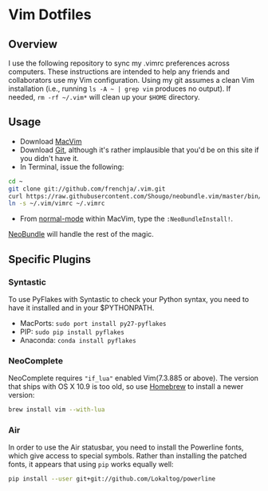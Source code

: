 # Vim Dotfiles
## Overview
I use the following repository to sync my .vimrc preferences across computers. These instructions are intended to help any friends and collaborators use my Vim configuration. Using my git assumes a clean Vim installation (i.e., running `ls -A ~ | grep vim` produces no output). If needed, `rm -rf ~/.vim*` will clean up your `$HOME` directory.

## Usage
* Download [MacVim](https://github.com/b4winckler/macvim/releases)
* Download [Git](http://git-scm.com/downloads), although it's rather implausible that you'd be on this site if you didn't have it.
* In Terminal, issue the following:
```bash
cd ~
git clone git://github.com/frenchja/.vim.git
curl https://raw.githubusercontent.com/Shougo/neobundle.vim/master/bin/install.sh | sh
ln -s ~/.vim/vimrc ~/.vimrc
```
        
* From [normal-mode](http://vimdoc.sourceforge.net/htmldoc/intro.html#mode-switching) within MacVim, type the `:NeoBundleInstall!`. 
                                                                                                                                                      
[NeoBundle](https://github.com/Shougo/neobundle.vim) will handle the rest of the magic.

## Specific Plugins
### Syntastic
To use PyFlakes with Syntastic to check your Python syntax, you need to have it installed and in your
$PYTHONPATH. 

* MacPorts: `sudo port install py27-pyflakes`
* PIP: `sudo pip install pyflakes`
* Anaconda: `conda install pyflakes`

### NeoComplete
NeoComplete requires `"if_lua"` enabled Vim(7.3.885 or above).  The version that ships with OS X 10.9 is too old, 
so use [Homebrew](http://brew.sh/) to install a newer version:

```bash
brew install vim --with-lua
```
### Air
In order to use the Air statusbar, you need to install the Powerline fonts, which give access to special symbols.  Rather than installing the patched fonts, it appears that using `pip` works equally well:

```bash
pip install --user git+git://github.com/Lokaltog/powerline
```
